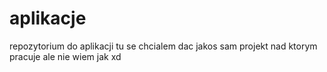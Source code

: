 # aplikacje
repozytorium do aplikacji
tu se chcialem dac jakos sam projekt nad ktorym pracuje ale nie wiem jak xd
